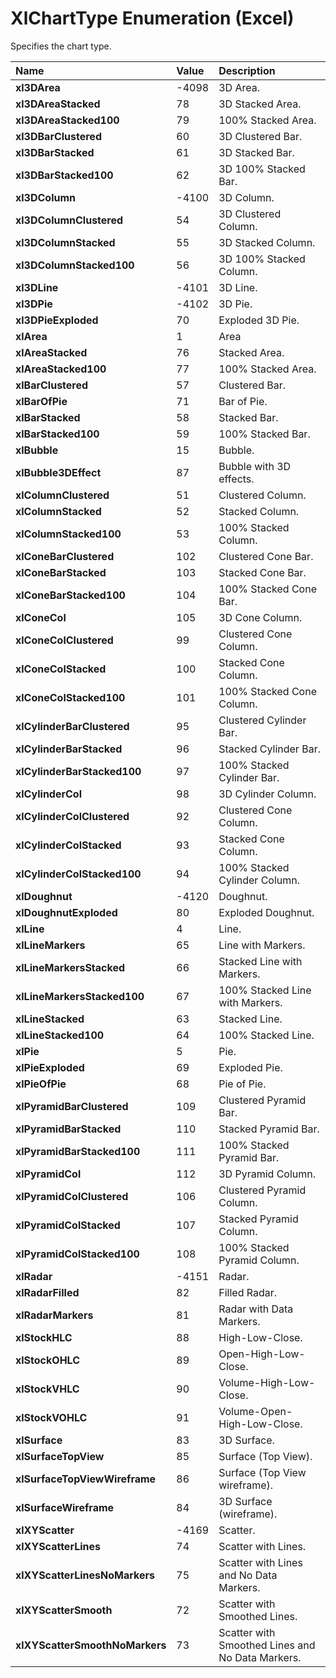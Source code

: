 
# XlChartType Enumeration (Excel)

Specifies the chart type.



|**Name**|**Value**|**Description**|
|:-----|:-----|:-----|
|**xl3DArea**|-4098|3D Area.|
|**xl3DAreaStacked**|78|3D Stacked Area.|
|**xl3DAreaStacked100**|79|100% Stacked Area.|
|**xl3DBarClustered**|60|3D Clustered Bar.|
|**xl3DBarStacked**|61|3D Stacked Bar.|
|**xl3DBarStacked100**|62|3D 100% Stacked Bar.|
|**xl3DColumn**|-4100|3D Column.|
|**xl3DColumnClustered**|54|3D Clustered Column.|
|**xl3DColumnStacked**|55|3D Stacked Column. |
|**xl3DColumnStacked100**|56|3D 100% Stacked Column.|
|**xl3DLine**|-4101|3D Line.|
|**xl3DPie**|-4102|3D Pie.|
|**xl3DPieExploded**|70|Exploded 3D Pie.|
|**xlArea**|1|Area|
|**xlAreaStacked**|76|Stacked Area.|
|**xlAreaStacked100**|77|100% Stacked Area.|
|**xlBarClustered**|57|Clustered Bar.|
|**xlBarOfPie**|71|Bar of Pie.|
|**xlBarStacked**|58|Stacked Bar.|
|**xlBarStacked100**|59|100% Stacked Bar.|
|**xlBubble**|15|Bubble.|
|**xlBubble3DEffect**|87|Bubble with 3D effects.|
|**xlColumnClustered**|51|Clustered Column.|
|**xlColumnStacked**|52|Stacked Column.|
|**xlColumnStacked100**|53|100% Stacked Column.|
|**xlConeBarClustered**|102|Clustered Cone Bar.|
|**xlConeBarStacked**|103|Stacked Cone Bar.|
|**xlConeBarStacked100**|104|100% Stacked Cone Bar.|
|**xlConeCol**|105|3D Cone Column.|
|**xlConeColClustered**|99|Clustered Cone Column.|
|**xlConeColStacked**|100|Stacked Cone Column.|
|**xlConeColStacked100**|101|100% Stacked Cone Column.|
|**xlCylinderBarClustered**|95|Clustered Cylinder Bar.|
|**xlCylinderBarStacked**|96|Stacked Cylinder Bar.|
|**xlCylinderBarStacked100**|97|100% Stacked Cylinder Bar.|
|**xlCylinderCol**|98|3D Cylinder Column.|
|**xlCylinderColClustered**|92|Clustered Cone Column.|
|**xlCylinderColStacked**|93|Stacked Cone Column.|
|**xlCylinderColStacked100**|94|100% Stacked Cylinder Column.|
|**xlDoughnut**|-4120|Doughnut.|
|**xlDoughnutExploded**|80|Exploded Doughnut.|
|**xlLine**|4|Line.|
|**xlLineMarkers**|65|Line with Markers.|
|**xlLineMarkersStacked**|66|Stacked Line with Markers.|
|**xlLineMarkersStacked100**|67|100% Stacked Line with Markers.|
|**xlLineStacked**|63|Stacked Line.|
|**xlLineStacked100**|64|100% Stacked Line.|
|**xlPie**|5|Pie.|
|**xlPieExploded**|69|Exploded Pie.|
|**xlPieOfPie**|68|Pie of Pie.|
|**xlPyramidBarClustered**|109|Clustered Pyramid Bar.|
|**xlPyramidBarStacked**|110|Stacked Pyramid Bar.|
|**xlPyramidBarStacked100**|111|100% Stacked Pyramid Bar.|
|**xlPyramidCol**|112|3D Pyramid Column.|
|**xlPyramidColClustered**|106|Clustered Pyramid Column.|
|**xlPyramidColStacked**|107|Stacked Pyramid Column.|
|**xlPyramidColStacked100**|108|100% Stacked Pyramid Column.|
|**xlRadar**|-4151|Radar.|
|**xlRadarFilled**|82|Filled Radar.|
|**xlRadarMarkers**|81|Radar with Data Markers.|
|**xlStockHLC**|88|High-Low-Close.|
|**xlStockOHLC**|89|Open-High-Low-Close.|
|**xlStockVHLC**|90|Volume-High-Low-Close.|
|**xlStockVOHLC**|91|Volume-Open-High-Low-Close.|
|**xlSurface**|83|3D Surface.|
|**xlSurfaceTopView**|85|Surface (Top View).|
|**xlSurfaceTopViewWireframe**|86|Surface (Top View wireframe).|
|**xlSurfaceWireframe**|84|3D Surface (wireframe).|
|**xlXYScatter**|-4169|Scatter.|
|**xlXYScatterLines**|74|Scatter with Lines.|
|**xlXYScatterLinesNoMarkers**|75|Scatter with Lines and No Data Markers.|
|**xlXYScatterSmooth**|72|Scatter with Smoothed Lines.|
|**xlXYScatterSmoothNoMarkers**|73|Scatter with Smoothed Lines and No Data Markers.|
